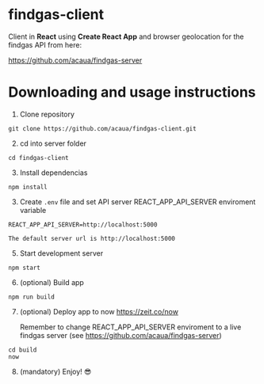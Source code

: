 # findgas-client

Client in **React** using **Create React App** and browser geolocation for the findgas API from here:

<https://github.com/acaua/findgas-server>

# Downloading and usage instructions

1.  Clone repository

```
git clone https://github.com/acaua/findgas-client.git
```

2.  cd into server folder

```
cd findgas-client
```

3.  Install dependencias

```
npm install
```

3.  Create `.env` file and set API server REACT_APP_API_SERVER enviroment variable

```
REACT_APP_API_SERVER=http://localhost:5000
```

    The default server url is http://localhost:5000

5.  Start development server

```
npm start
```

6.  (optional) Build app

```
npm run build
```

7. (optional) Deploy app to now <https://zeit.co/now>

   Remember to change REACT_APP_API_SERVER enviroment to a live findgas server (see <https://github.com/acaua/findgas-server>)

```
cd build
now
```

8.  (mandatory) Enjoy! 😎

